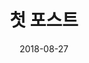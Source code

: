 ---
layout: archive
title: "첫 포스트"
date: 2018-08-27
excerpt: "binaryGap"
project: true
tags: [codility, iterations]
category: algorithm/codility/iterations
comments: true
---
